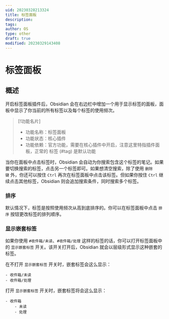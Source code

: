 ```yaml
---
uid: 20230328213324
title: 标签面板
description: 
tags: 
author: OS
type: other
draft: true
modified: 20230329143408
---
```


# 标签面板

## 概述

开启标签面板插件后，Obsidian 会在右边栏中增加一个用于显示标签的面板，面板中显示了你当前的所有标签以及每个标签的使用频次。

>[!功能名片]
> - 功能名称：标签面板
> - 功能状态：核心插件
> - 功能依赖：官方功能，需要在核心插件中开启，注意这里特指插件面板，正常的 标签 (#tag) 是默认功能

当你在面板中点击标签时，Obsidian 会自动为你搜索包含这个标签的笔记。如果要切换搜索的标签，点击另一个标签即可。如果想清空搜索，除了使用 `删除键` 外，你还可以按住 `Ctrl` 再次在标签面板中点击该标签。但如果你按住 `Ctrl` 继续点击其他标签，Obsidian 则会追加搜索条件，同时搜索多个标签。

### 排序

默认情况下，标签是按照使用频次从高到底排序的。你可以在标签面板中点击 `排序` 按钮更改标签的排列顺序。

### 显示嵌套标签

如果你使用 `#收件箱/未读`、`#收件箱/处理` 这样的标签的话，你可以打开标签面板中的 `显示嵌套标签` 开关。该开关打开后，Obsidian 就会以层级形式显示这种嵌套的标签。

在不打开 `显示嵌套标签` 开关时，嵌套标签会这么显示：

```
- 收件箱/未读
- 收件箱/处理
```

打开 `显示嵌套标签` 开关时，嵌套标签将会这么显示：

```
- 收件箱
	- 未读
	- 处理
```